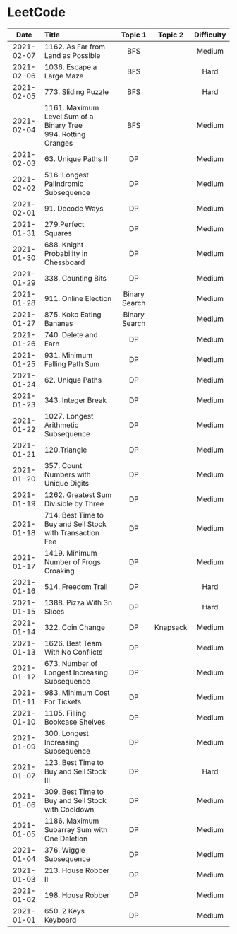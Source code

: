 # LeetCode
| Date          | Title                     | Topic 1 | Topic 2 | Difficulty | 
| :--:          | :--                       | :---: | :---:     | :---: |
| 2021-02-07   | 1162. As Far from Land as Possible | BFS    |             | Medium     |
| 2021-02-06   | 1036. Escape a Large Maze | BFS    |             | Hard     |
| 2021-02-05   | 773. Sliding Puzzle | BFS    |             | Hard     |
| 2021-02-04   | 1161. Maximum Level Sum of a Binary Tree <br /> 994. Rotting Oranges | BFS    |             | Medium     |
| 2021-02-03    | 63. Unique Paths II                                     | DP    |             | Medium     |
| 2021-02-02    | 516. Longest Palindromic Subsequence                                      | DP    |             | Medium     |
| 2021-02-01    | 91. Decode Ways                                      | DP    |             | Medium     |
| 2021-01-31    | 279.Perfect Squares                                     | DP    |             | Medium     |
| 2021-01-30    | 688. Knight Probability in Chessboard                                      | DP    |             | Medium     |
| 2021-01-29    | 338. Counting Bits                                      | DP    |             | Medium     |
| 2021-01-28    | 911. Online Election                                    | Binary Search    |             | Medium     |
| 2021-01-27    | 875. Koko Eating Bananas                                | Binary Search    |             | Medium     |
| 2021-01-26    | 740. Delete and Earn                                    | DP   |             | Medium     |
| 2021-01-25    | 931. Minimum Falling Path Sum                           | DP   |             | Medium     |
| 2021-01-24    | 62. Unique Paths                                        | DP   |             | Medium     |
| 2021-01-23    | 343. Integer Break                                        | DP   |             | Medium     |
| 2021-01-22    | 1027. Longest Arithmetic Subsequence                                        | DP   |             | Medium     |
| 2021-01-21    | 120.Triangle                                            | DP    |             | Medium     |
| 2021-01-20    | 357. Count Numbers with Unique Digits                   | DP    |             | Medium      |
| 2021-01-19    | 1262. Greatest Sum Divisible by Three                   | DP    |             | Medium      |
| 2021-01-18    | 714. Best Time to Buy and Sell Stock with Transaction Fee | DP    |           | Medium      |
| 2021-01-17    | 1419. Minimum Number of Frogs Croaking                  | DP    |             | Medium      |
| 2021-01-16    | 514. Freedom Trail                                      | DP    |             | Hard      |
| 2021-01-15    | 1388. Pizza With 3n Slices                              | DP    |             | Hard      |
| 2021-01-14    | 322. Coin Change                                        | DP    | Knapsack    | Medium    |
| 2021-01-13    | 1626. Best Team With No Conflicts                       | DP    |             | Medium    |
| 2021-01-12    | 673. Number of Longest Increasing Subsequence           | DP    |             | Medium    |
| 2021-01-11    | 983. Minimum Cost For Tickets                           | DP    |             | Medium    |
| 2021-01-10    | 1105. Filling Bookcase Shelves                          | DP    |             | Medium    |
| 2021-01-09    | 300. Longest Increasing Subsequence                     | DP    |             | Medium    |
| 2021-01-07    | 123. Best Time to Buy and Sell Stock III                | DP    |             | Hard      |
| 2021-01-06    | 309. Best Time to Buy and Sell Stock with Cooldown      | DP    |             | Medium    |
| 2021-01-05    | 1186. Maximum Subarray Sum with One Deletion            | DP    |             | Medium    |
| 2021-01-04    | 376. Wiggle Subsequence                                 | DP    |             | Medium    |
| 2021-01-03    | 213. House Robber II                                    | DP    |             | Medium    |
| 2021-01-02    | 198. House Robber                                       | DP    |             | Medium    |
| 2021-01-01    | 650. 2 Keys Keyboard                                    | DP    |             | Medium    |
